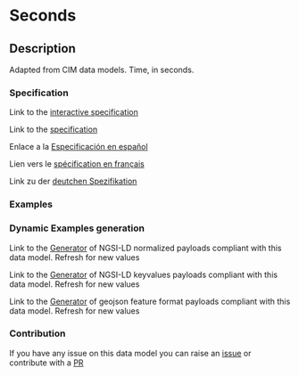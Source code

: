 # Seconds

## Description 

Adapted from CIM data models. Time, in seconds.
### Specification

Link to the [interactive specification](https://swagger.lab.fiware.org/?url=https://smart-data-models.github.io/dataModel.EnergyCIM/Seconds/swagger.yaml)

Link to the [specification](https://smart-data-models.github.io/dataModel.EnergyCIM/Seconds/doc/spec.md)

Enlace a la [Especificación en español](https://smart-data-models.github.io/dataModel.EnergyCIM/Seconds/doc/spec_ES.md)

Lien vers le [spécification en français](https://smart-data-models.github.io/dataModel.EnergyCIM/Seconds/doc/spec_FR.md)

Link zu der [deutchen Spezifikation](https://smart-data-models.github.io/dataModel.EnergyCIM/Seconds/doc/spec_DE.md)
### Examples
### Dynamic Examples generation

Link to the [Generator](https://smartdatamodels.org/extra/ngsi-ld_generator_v0.92.php?schemaUrl=https://raw.githubusercontent.com/smart-data-models/dataModel.EnergyCIM/master/Seconds/schema.json&email=info@smartdatamodels.org) of NGSI-LD normalized payloads compliant with this data model. Refresh for new values

Link to the [Generator](https://smartdatamodels.org/extra/ngsi-ld_generator_keyvalues_v0.92.php?schemaUrl=https://raw.githubusercontent.com/smart-data-models/dataModel.EnergyCIM/master/Seconds/schema.json&email=info@smartdatamodels.org) of NGSI-LD keyvalues payloads compliant with this data model. Refresh for new values

Link to the [Generator](https://smartdatamodels.org/extra/geojson_features_generator_v1.0.php?schemaUrl=https://raw.githubusercontent.com/smart-data-models/dataModel.EnergyCIM/master/Seconds/schema.json&email=info@smartdatamodels.org) of geojson feature format payloads compliant with this data model. Refresh for new values
### Contribution

 If you have any issue on this data model you can raise an [issue](https://github.com/smart-data-models/dataModel.EnergyCIM/issues)  or contribute with a [PR](https://github.com/smart-data-models/dataModel.EnergyCIM/pulls)